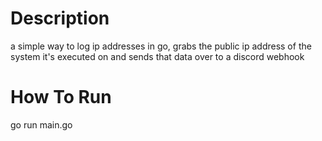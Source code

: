 # Description
a simple way to log ip addresses in go, grabs the public ip address of the system it's executed on and sends that data over to a discord webhook

# How To Run
go run main.go
